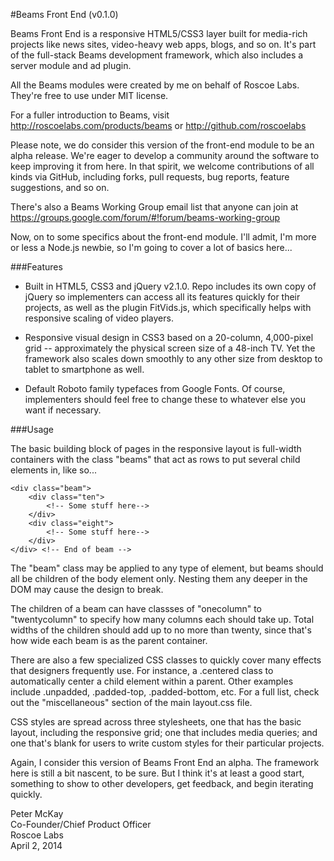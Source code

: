 #Beams Front End (v0.1.0)

Beams Front End is a responsive HTML5/CSS3 layer built for media-rich projects like news sites, video-heavy web apps, blogs, and so on. It's part of the full-stack Beams development framework, which also includes a server module and ad plugin.

All the Beams modules were created by me on behalf of Roscoe Labs. They're free to use under MIT license. 

For a fuller introduction to Beams, visit http://roscoelabs.com/products/beams or http://github.com/roscoelabs

Please note, we do consider this version of the front-end module to be an alpha release. We're eager to develop a community around the software to keep improving it from here. In that spirit, we welcome contributions of all kinds via GitHub, including forks, pull requests, bug reports, feature suggestions, and so on.

There's also a Beams Working Group email list that anyone can join at https://groups.google.com/forum/#!forum/beams-working-group

Now, on to some specifics about the front-end module. I'll admit, I'm more or less a Node.js newbie, so I'm going to cover a lot of basics here...



###Features

- Built in HTML5, CSS3 and jQuery v2.1.0. Repo includes its own copy of jQuery so implementers can access all its features quickly for their projects, as well as the plugin FitVids.js, which specifically helps with responsive scaling of video players.

- Responsive visual design in CSS3 based on a 20-column, 4,000-pixel grid -- approximately the physical screen size of a 48-inch TV. Yet the framework also scales down smoothly to any other size from desktop to tablet to smartphone as well.

- Default Roboto family typefaces from Google Fonts. Of course, implementers should feel free to change these to whatever else you want if necessary.


###Usage

The basic building block of pages in the responsive layout is full-width containers with the class "beams" that act as rows to put several child elements in, like so...

	<div class="beam">
		<div class="ten">
			<!-- Some stuff here-->
		</div>
		<div class="eight">
			<!-- Some stuff here-->
		</div>
	</div> <!-- End of beam -->

The "beam" class may be applied to any type of element, but beams should all be children of the body element only. Nesting them any deeper in the DOM may cause the design to break.

The children of a beam can have classses of "onecolumn" to "twentycolumn" to specify how many columns each should take up. Total widths of the children should add up to no more than twenty, since that's how wide each beam is as the parent container.

There are also a few specialized CSS classes to quickly cover many effects that designers frequently use. For instance, a .centered class to automatically center a child element within a parent. Other examples include .unpadded, .padded-top, .padded-bottom, etc. For a full list, check out the "miscellaneous" section of the main layout.css file.

CSS styles are spread across three stylesheets, one that has the basic layout, including the responsive grid; one that includes media queries; and one that's blank for users to write custom styles for their particular projects.

Again, I consider this version of Beams Front End an alpha. The framework here is still a bit nascent, to be sure. But I think it's at least a good start, something to show to other developers, get feedback, and begin iterating quickly.

Peter McKay   
Co-Founder/Chief Product Officer   
Roscoe Labs   
April 2, 2014   

